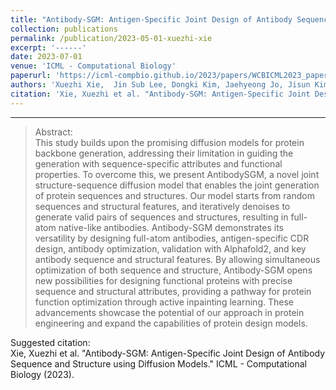 ```yaml
---
title: "Antibody-SGM: Antigen-Specific Joint Design of Antibody Sequence and Structure using Diffusion Models"
collection: publications
permalink: /publication/2023-05-01-xuezhi-xie
excerpt: '------'
date: 2023-07-01
venue: 'ICML - Computational Biology'
paperurl: 'https://icml-compbio.github.io/2023/papers/WCBICML2023_paper143.pdf'
authors: 'Xuezhi Xie,  Jin Sub Lee, Dongki Kim, Jaehyeong Jo, Jisun Kim, Philip M. Kim'
citation: 'Xie, Xuezhi et al. "Antibody-SGM: Antigen-Specific Joint Design of Antibody Sequence and Structure using Diffusion Models." ICML - Computational Biology  (2023).'
---
```


------

>Abstract: <br/>This study builds upon the promising diffusion models for protein backbone generation, addressing their limitation in guiding the generation with sequence-specific attributes and functional properties. To overcome this, we present AntibodySGM, a novel joint structure-sequence diffusion model that enables the joint generation of protein sequences and structures. Our model starts from random sequences and structural features, and iteratively denoises to generate valid pairs of sequences and structures, resulting in full-atom native-like antibodies. Antibody-SGM demonstrates its versatility by designing full-atom antibodies, antigen-specific CDR design, antibody optimization, validation with Alphafold2, and key antibody sequence and structural features. By allowing simultaneous optimization of both sequence and structure, Antibody-SGM opens new possibilities for designing functional proteins with precise sequence and structural attributes, providing a pathway for protein function optimization through active inpainting learning. These advancements showcase the potential of our approach in protein engineering and expand the capabilities of protein design models. 

Suggested citation: <br/>Xie, Xuezhi et al. "Antibody-SGM: Antigen-Specific Joint Design of Antibody Sequence and Structure using Diffusion Models." ICML - Computational Biology  (2023)</i>.
